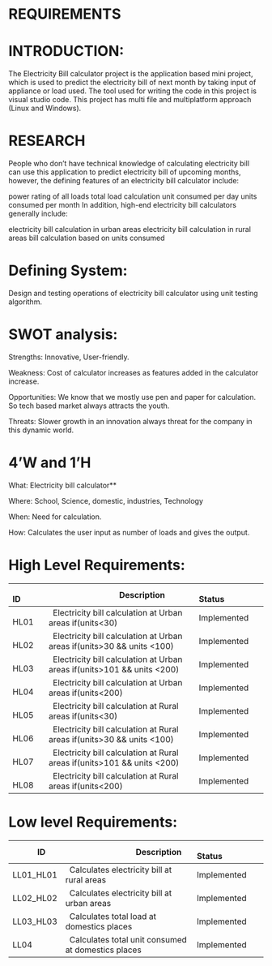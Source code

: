 # REQUIREMENTS

# INTRODUCTION: 
The Electricity Bill calculator project is the application based mini project, which is used to predict the electricity bill of next month by taking input of appliance or load used. The tool used for writing the code in this project is visual studio code. This project has multi file and multiplatform approach (Linux and Windows).

# RESEARCH

People who don’t have technical knowledge of calculating electricity bill can use this application to predict electricity bill of upcoming months, however, the defining features of an electricity bill calculator include:

power rating of all loads
total load calculation
unit consumed per day
units consumed per month
In addition, high-end electricity bill calculators generally include:

electricity bill calculation in urban areas
electricity bill calculation in rural areas
bill calculation based on units consumed

# Defining System:

Design and testing operations of electricity bill calculator using unit testing algorithm.

# SWOT analysis:

Strengths: Innovative, User-friendly.

Weakness: Cost of calculator increases as features added in the calculator increase.

Opportunities: We know that we mostly use pen and paper for calculation. So tech based market always attracts the youth.

Threats: Slower growth in an innovation always threat for the company in this dynamic world.

# 4’W and 1’H

What: Electricity bill calculator**

Where: School, Science, domestic, industries, Technology

When: Need for calculation.

How: Calculates the user input as number of loads and gives the output.

# High Level Requirements:

|`      `**ID**|`                 `**Description**|`            `**Status**|
| :- | :- | :- |
|`    `HL01|` `Electricity bill calculation at Urban areas if(units<30) | Implemented |
|`    `HL02|` `Electricity bill calculation at Urban areas if(units>30 && units <100)| Implemented |
|`    `HL03|` `Electricity bill calculation at Urban areas if(units>101 && units <200) | Implemented |
|`    `HL04|` `Electricity bill calculation at Urban areas if(units<200)| Implemented |
|`    `HL05|` `Electricity bill calculation at Rural areas if(units<30) | Implemented |
|`    `HL06|` `Electricity bill calculation at Rural areas if(units>30 && units <100)| Implemented |
|`    `HL07|` `Electricity bill calculation at Rural areas if(units>101 && units <200) | Implemented |
|`    `HL08|` `Electricity bill calculation at Rural areas if(units<200)| Implemented |

# Low level Requirements:

|`      `**ID**|`                 `**Description**|`            `**Status**|
| :- | :- | :- |
|LL01\_HL01|` `Calculates electricity bill at rural areas| Implemented |
|LL02\_HL02|` `Calculates electricity bill at urban areas|Implemented |
|LL03\_HL03|` `Calculates total load at domestics places|Implemented |
|LL04|` `Calculates total unit consumed at domestics places| Implemented |


